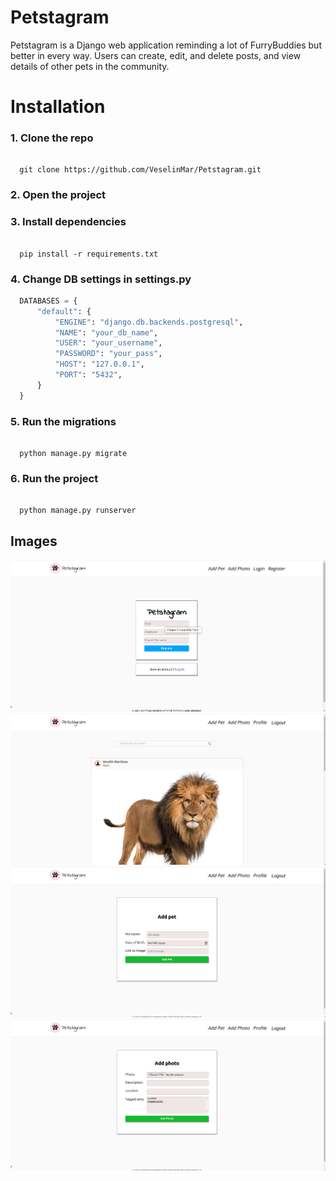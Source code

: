 # Petstagram

Petstagram is a Django web application reminding a lot of FurryBuddies but better in every way. 
Users can create, edit, and delete posts, and view details of other pets in the community.

# Installation

### 1. Clone the repo
   
  ```terminal

    git clone https://github.com/VeselinMar/Petstagram.git

  ```

### 2. Open the project


### 3. Install dependencies
 
   ```terminal
   
     pip install -r requirements.txt
  
   ```

### 4. Change DB settings in settings.py

  ```py
    DATABASES = {
        "default": {
            "ENGINE": "django.db.backends.postgresql",
            "NAME": "your_db_name",
            "USER": "your_username",
            "PASSWORD": "your_pass",
            "HOST": "127.0.0.1",
            "PORT": "5432",
        }
    }
  ```

### 5. Run the migrations

  ```terminal

    python manage.py migrate

  ```

### 6. Run the project

  ```terminal

    python manage.py runserver

  ```

## Images
![Registration](screenshots/Screenshot%20from%202024-11-17%2018-15-12.png)
![Dashboard](screenshots/Screenshot%20from%202024-11-17%2018-15-45.png)
![AddPet](screenshots/Screenshot%20from%202024-11-17%2018-15-59.png)
![AddPhoto](screenshots/Screenshot%20from%202024-11-17%2018-16-11.png)
